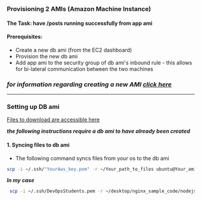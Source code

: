 ### Provisioning 2 AMIs (Amazon Machine Instance)
#### The Task: have /posts running successfully from app ami
#### Prerequisites:
- Create a new db ami (from the EC2 dashboard)
- Provision the new db ami
- Add app ami to the security group of db ami's inbound rule - this allows for bi-lateral communication between the two machines

### ***for information regarding creating a new AMI [click here](https://github.com/Spartabariallali/Nodejs_Webapp_App/blob/master/README.md)***

---

### Setting up DB ami

[Files to download are accessible here](https://github.com/Spartabariallali/Nodejs_Webapp_App/tree/master/environment/db)

***the following instructions require a db ami to have already been created***

#### 1. Syncing files to db ami

- The following command syncs files from your os to the db ami

```bash
scp -i ~/.ssh/"YourAws_key.pem" -r ~/Your_path_to_files ubuntu@Your_ami_Ip_address.eu-west-1.compute.amazonaws.com:/home/ubuntu/
```

***In my case***

```bash
 scp -i ~/.ssh/DevOpsStudents.pem -r ~/desktop/nginx_sample_code/nodejs-aws-deploy/environment/db ubuntu@ec2-54-76-170-201.eu-west-1.compute.amazonaws.com:/home/ubuntu/
```
